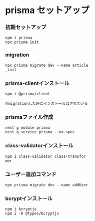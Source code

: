 # prisma セットアップ

### 初期セットアップ

```
npm i prisma
npx prisma init
```

### migration

```
npx prisma migrate dev --name article
_init
```

### prisma-clientインストール

```
npm i @prisma/client

※migrationした時にインストールはされている
```

### prismaファイル作成

```
nest g module prisma
nest g service prisma --no-spec
```

### class-validatorインストール

```
npm i class-validator class-transfor
mer
```

### ユーザー追加コマンド

```
npx prisma migrate dev --name addUser
```

### bcryptインストール

```
npm i bcryptjs
npm i -D @types/bcryptjs
```
